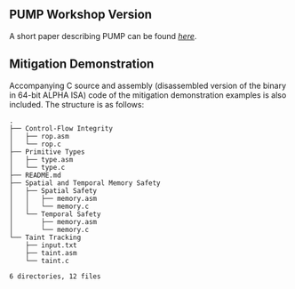 ## PUMP Workshop Version

A short paper describing PUMP can be found _[here](PUMP_workshop_anon.pdf)_.

## Mitigation Demonstration

Accompanying C source and assembly (disassembled version of the binary in 64-bit ALPHA ISA) code of the mitigation demonstration examples is also included. The structure is as follows:

```
.
├── Control-Flow Integrity
│   ├── rop.asm
│   └── rop.c
├── Primitive Types
│   ├── type.asm
│   └── type.c
├── README.md
├── Spatial and Temporal Memory Safety
│   ├── Spatial Safety
│   │   ├── memory.asm
│   │   └── memory.c
│   └── Temporal Safety
│       ├── memory.asm
│       └── memory.c
└── Taint Tracking
    ├── input.txt
    ├── taint.asm
    └── taint.c

6 directories, 12 files
```
